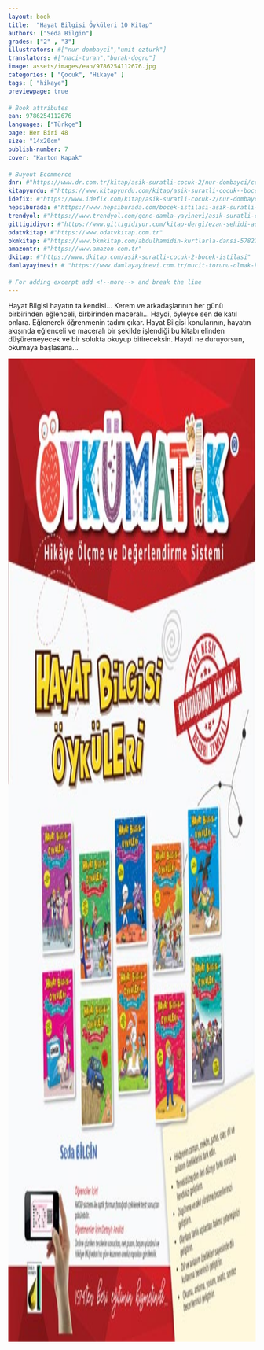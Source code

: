 ```yaml
---
layout: book
title:  "Hayat Bilgisi Öyküleri 10 Kitap"
authors: ["Seda Bilgin"]
grades: ["2" , "3"]
illustrators: #["nur-dombayci","umit-ozturk"]
translators: #["naci-turan","burak-dogru"]
image: assets/images/ean/9786254112676.jpg
categories: [ "Çocuk", "Hikaye" ]
tags: [ "hikaye"]
previewpage: true

# Book attributes
ean: 9786254112676
languages: ["Türkçe"]
page: Her Biri 48
size: "14x20cm"
publish-number: 7
cover: "Karton Kapak"

# Buyout Ecommerce
dnr: #"https://www.dr.com.tr/kitap/asik-suratli-cocuk-2/nur-dombayci/cocuk-ve-genclik/genclik-10-yas/roman-oyku/urunno=0001812298001"
kitapyurdu: #"https://www.kitapyurdu.com/kitap/asik-suratli-cocuk--bocek-istilasi/502836.html&filter_name=As%C4%B1k+Suratl%C4%B1+%C3%87ocuk"
idefix: #"https://www.idefix.com/kitap/asik-suratli-cocuk-2/nur-dombayci/cocuk-ve-genclik/genclik-10-yas/roman-oyku/urunno=0001812298001"
hepsiburada: #"https://www.hepsiburada.com/bocek-istilasi-asik-suratli-cocuk-ve-onu-etkilemeyen-siradisi-olaylar-2-p-HBV00000OAK7R"
trendyol: #"https://www.trendyol.com/genc-damla-yayinevi/asik-suratli-cocuk-2-p-31619556"
gittigidiyor: #"https://www.gittigidiyor.com/kitap-dergi/ezan-sehidi-adnan-menderes_pdp_732728793"
odatvkitap: #"https://www.odatvkitap.com.tr"
bkmkitap: #"https://www.bkmkitap.com/abdulhamidin-kurtlarla-dansi-578226"
amazontr: #"https://www.amazon.com.tr"
dkitap: #"https://www.dkitap.com/asik-suratli-cocuk-2-bocek-istilasi"
damlayayinevi: # "https://www.damlayayinevi.com.tr/mucit-torunu-olmak-kolay-degil"

# For adding excerpt add <!--more--> and break the line
---
```

Hayat Bilgisi hayatın ta kendisi…
Kerem ve arkadaşlarının her günü birbirinden eğlenceli, birbirinden maceralı…
Haydi, öyleyse sen de katıl onlara. Eğlenerek öğrenmenin tadını çıkar. Hayat Bilgisi konularının, hayatın akışında eğlenceli ve maceralı bir şekilde işlendiği bu kitabı elinden düşüremeyecek ve bir solukta okuyup bitireceksin.
Haydi ne duruyorsun, okumaya başlasana...

<img style="height: 50vh" src="/assets/images/ean/8697911219199.jpg" alt="">
<!--more--> 

